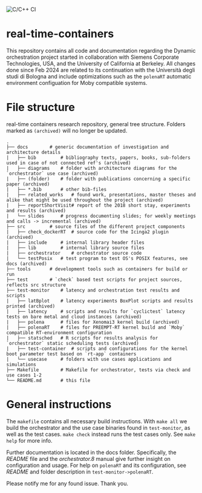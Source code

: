 ![C/C++ CI](https://github.com/flhofer/real-time-containers/workflows/C/C++%20CI/badge.svg)

# real-time-containers #

This repository contains all code and documentation regarding the Dynamic orchestration project started in collaboration with Siemens Corporate Technologies, USA, and the University of California at Berkeley. All changes done since Feb 2024 are related to its continuation with the Università degli studi di Bologna and include optimizations such as the `polenaRT` automatic environment configuation for Moby compatible systems.

# File structure #

real-time containers research repository, general tree structure. Folders marked as `(archived)` will no longer be updated.

	.
	├── docs		# generic documentation of investigation and architecture details
	|   ├── bib 		# bibliography texts, papers, books, sub-folders used in case of not connected ref's (archived)
	|   ├── diagrams	# folder with architecture diagrams for the `orchestrator` use case (archived)
	|   ├── (folder)	# folder with publications concerning a specific paper (archived)
	|   ├── *.bib	 	# other bib-files    	
	|   ├── related_works   # found work, presentations, master theses and alike that might be used throughout the project (archived)
	|   ├── reportShortVisit# report of the 2018 short stay, experiments and results (archived)
	|   └── slides 		# progress documenting slides; for weekly meetings and calls -> incremental (archived)
	├── src		 	# source files of the different project components
	|   ├── check_dockerRT	# source code for the Icinga2 plugin (archived)
	|   ├── include 	# internal library header files
	|   ├── lib 		# internal library source files
	|   ├── orchestrator	# orchestrator source code
	|   └── testPosix 	# test program to test OS's POSIX features, see docs (archived)
	├── tools		# development tools such as containers for build or run
	├── test 		# `check` based test scripts for project sources, reflects src structure
	├── test-monitor 	# latency and orchestration test results and scripts
	|   ├── latBplot 	# latency experiments BoxPlot scripts and results printed (archived)
	|   ├── latency		# scripts and results for `cyclictest` latency tests on bare metal and cloud instances (archived)
	|   ├── polena 		# files for Xenomai3 kernel build (archived)
	|   ├── polenaRT	# files for PREEMPT-RT kernel build and `Moby` compatible RT-environment configuration
	|   ├── statsched 	# R scripts for results analysis for `orchestrator` static scheduling tests (archived)
	|   ├── test-container	# scripts and configurations for the kernel boot parameter test based on `rt-app` containers
	|   └── usecase		# folders with use cases applications and simulations 
	├── Makefile		# Makefile for orchestrator, tests via check and use cases 1-2
	└── README.md	 	# this file
	

# General instructions #

The `makefile` contains all necessary build instructions. With `make all` we build the orchestrator and the use case binaries found in `test-monitor`, as well as the test cases. `make check` instead runs the test cases only. See `make help` for more info.

Further documentation is located in the docs folder. Specifically, the _README_ file and the _orchestrator.8_ manual give further insight on configuration and usage. For help on `polenaRT` and its configuration, see _README_ and folder description in `test-monitor->polenaRT`.

Please notify me for any found issue. Thank you.
